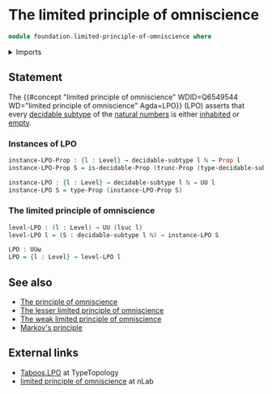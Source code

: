# The limited principle of omniscience

```agda
module foundation.limited-principle-of-omniscience where
```

<details><summary>Imports</summary>

```agda
open import elementary-number-theory.natural-numbers

open import foundation.decidable-propositions
open import foundation.decidable-subtypes
open import foundation.propositional-truncations
open import foundation.propositions
open import foundation.subtypes
open import foundation.universe-levels
open import foundation.principle-of-omniscience
```

</details>

## Statement

The
{{#concept "limited principle of omniscience" WDID=Q6549544 WD="limited principle of omniscience" Agda=LPO}}
(LPO) asserts that every [decidable subtype](foundation.decidable-subtypes.md)
of the [natural numbers](elementary-number-theory.natural-numbers.md) is either
[inhabited](foundation.inhabited-types.md) or
[empty](foundation.empty-types.md).

### Instances of LPO

```agda
instance-LPO-Prop : {l : Level} → decidable-subtype l ℕ → Prop l
instance-LPO-Prop S = is-decidable-Prop (trunc-Prop (type-decidable-subtype S))

instance-LPO : {l : Level} → decidable-subtype l ℕ → UU l
instance-LPO S = type-Prop (instance-LPO-Prop S)
```

### The limited principle of omniscience

```agda
level-LPO : (l : Level) → UU (lsuc l)
level-LPO l = (S : decidable-subtype l ℕ) → instance-LPO S

LPO : UUω
LPO = {l : Level} → level-LPO l
```

## See also

- [The principle of omniscience](foundation.principle-of-omniscience.md)
- [The lesser limited principle of omniscience](foundation.lesser-limited-principle-of-omniscience.md)
- [The weak limited principle of omniscience](foundation.weak-limited-principle-of-omniscience.md)
- [Markov's principle](logic.markovs-principle.md)

## External links

- [Taboos.LPO](https://martinescardo.github.io/TypeTopology/Taboos.LPO.html) at
  TypeTopology
- [limited principle of omniscience](https://ncatlab.org/nlab/show/limited+principle+of+omniscience)
  at $n$Lab
